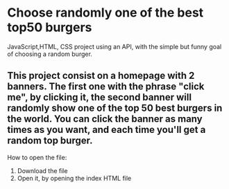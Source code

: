 # Choose randomly one of the best top50 burgers
JavaScript,HTML, CSS project using an API, with the simple but funny goal of choosing a random burger.
## This project consist on a homepage with 2 banners. The first one with the phrase "click me", by clicking it, the second banner will randomly show one of the top 50 best burgers in the world. You can click the banner as many times as you want, and each time you'll get a random top burger.
How to open the file: 
1. Download the file
2. Open it, by opening the index HTML file

